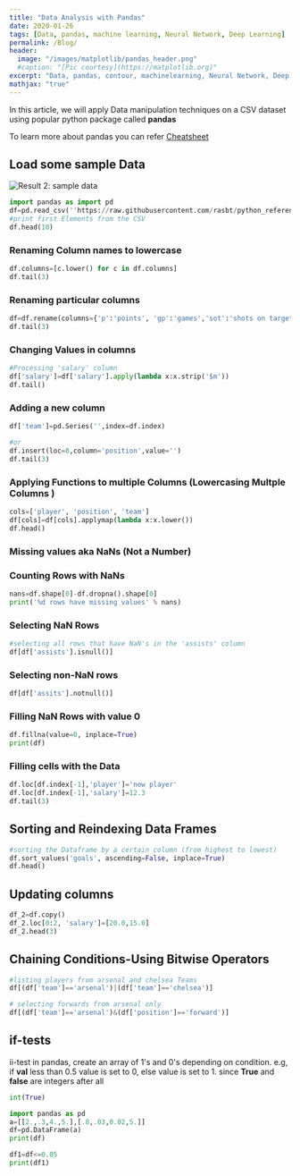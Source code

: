 ```yaml
---
title: "Data Analysis with Pandas"
date: 2020-01-26
tags: [Data, pandas, machine learning, Neural Network, Deep Learning]
permalink: /Blog/
header:
  image: "/images/matplotlib/pandas_header.png"
  #caption: "[Pic courtesy](https://matplotlib.org)"
excerpt: "Data, pandas, contour, machinelearning, Neural Network, Deep Learning"
mathjax: "true"
---
```


In this article, we will apply Data manipulation techniques on a CSV dataset using popular python package called **pandas**

To learn more about pandas you can refer [Cheatsheet](https://pandas.pydata.org/Pandas_Cheat_Sheet.pdf)

## Load some sample Data

<img src="{{ site.url }}{{ site.baseurl }}/images/matplotlib/capture.jpg" alt= "Result 2: sample data">

```python
import pandas as import pd
df=pd.read_csv(''https://raw.githubusercontent.com/rasbt/python_reference/master/Data/some_soccer_data.csv'')
#print first Elements from the CSV
df.head(10)
```
### Renaming Column names to lowercase
```python
df.columns=[c.lower() for c in df.columns]
df.tail(3)
```

### Renaming particular columns
```python
df=df.rename(columns={'p':'points', 'gp':'games','sot':'shots on target','g':'goals','ppg':'points_per_game','a':'assists'})
df.tail(3)
```

### Changing Values in columns
```python
#Processing 'salary' column
df['salary']=df['salary'].apply(lambda x:x.strip('$m'))
df.tail()
```

### Adding a new column

```python
df['team']=pd.Series('',index=df.index)

#or
df.insert(loc=8,column='position',value='')
df.tail(3)
```

### Applying Functions to multiple Columns (Lowercasing Multple Columns )

```python
cols=['player', 'position', 'team']
df[cols]=df[cols].applymap(lambda x:x.lower())
df.head()
```
### Missing values aka NaNs (Not a Number)

### Counting Rows with NaNs

```python
nans=df.shape[0]-df.dropna().shape[0]
print('%d rows have missing values' % nans)
```

### Selecting NaN Rows

```python
#selecting all rows that have NaN's in the 'assists' column
df[df['assists'].isnull()]
```

### Selecting non-NaN rows

```python
df[df['assits'].notnull()]
```

### Filling NaN Rows with value 0

```python
df.fillna(value=0, inplace=True)
print(df)
```
### Filling cells with the Data

```python
df.loc[df.index[-1],'player']='new player'
df.loc[df.index[-1],'salary']=12.3
df.tail(3)
```
## Sorting and Reindexing Data Frames

```python
#sorting the Dataframe by a certain column (from highest to lowest)
df.sort_values('goals', ascending=False, inplace=True)
df.head()
```
## Updating columns

```python
df_2=df.copy()
df_2.loc[0:2, 'salary']=[20.0,15.0]
df_2.head(3)
```
## Chaining Conditions-Using Bitwise Operators

```python
#listing players from arsenal and chelsea Teams
df[(df['team']=='arsenal')|(df['team']=='chelsea')]

# selecting forwards from arsenal only
df[(df['team']=='arsenal')&(df['position']=='forward')]
```
## if-tests
ii-test in pandas, create an array of 1's and 0's depending on condition.
e.g, if **val** less than 0.5 value is set to 0, else value is set to 1.  since **True** and **false** are integers after all

```python
int(True)

import pandas as pd
a=[[2.,.3,4.,5.],[.8,.03,0.02,5.]]
df=pd.DataFrame(a)
print(df)

df1=df<=0.05
print(df1)
```
